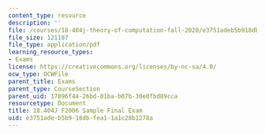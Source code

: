 ```yaml
---
content_type: resource
description: ''
file: /courses/18-404j-theory-of-computation-fall-2020/e3751adeb5b918dbfea11a1c28b1278a_MIT18_404f20_final.pdf
file_size: 121187
file_type: application/pdf
learning_resource_types:
- Exams
license: https://creativecommons.org/licenses/by-nc-sa/4.0/
ocw_type: OCWFile
parent_title: Exams
parent_type: CourseSection
parent_uid: 17896f44-26bd-01ba-b07b-30e0fbd89cca
resourcetype: Document
title: 18.404J F2006 Sample Final Exam
uid: e3751ade-b5b9-18db-fea1-1a1c28b1278a
---
```

